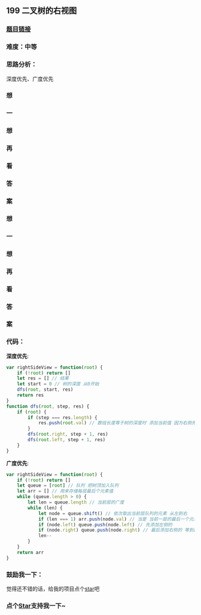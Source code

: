 ## 199 二叉树的右视图

### [题目链接](https://leetcode-cn.com/problems/binary-tree-right-side-view/)

### 难度：中等

### 思路分析：

深度优先、广度优先

### 想

### 一

### 想

### 再

### 看

### 答

### 案

### 想

### 一

### 想

### 再

### 看

### 答

### 案

### 代码：

**深度优先**:

```js
var rightSideView = function(root) {
	if (!root) return []
	let res = [] // 结果
	let start = 0 // 树的深度 从0开始
	dfs(root, start, res)
	return res
}
function dfs(root, step, res) {
	if (root) {
		if (step === res.length) {
			res.push(root.val) // 数组长度等于树的深度时 添加当前值 因为右侧先遍历 有右侧先添加右侧
		}
		dfs(root.right, step + 1, res)
		dfs(root.left, step + 1, res)
	}
}
```

**广度优先**:

```js
var rightSideView = function(root) {
	if (!root) return []
	let queue = [root] // 队列 把树顶加入队列
	let arr = [] // 用来存储每层最后个元素值
	while (queue.length > 0) {
		let len = queue.length // 当前层的广度
		while (len) {
			let node = queue.shift() // 依次取出当前层队列的元素 从左到右
			if (len === 1) arr.push(node.val) // 当是 当前一层的最后一个元素时，把值加入arr
			if (node.left) queue.push(node.left) // 先添加左侧的
			if (node.right) queue.push(node.right) // 最后添加右侧的 等到最后一个元素时即可添加右侧的值
			len--
		}
	}
	return arr
}
```

### 鼓励我一下：

觉得还不错的话，给我的项目点个[star](https://github.com/OBKoro1/Brush_algorithm)吧

<!-- 特殊字符串：用于修改/删除markdown的结尾提示语-->

### 点个[Star](https://github.com/OBKoro1/Brush_algorithm)支持我一下~
